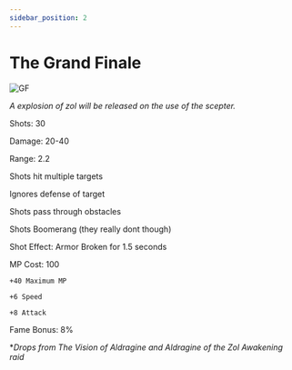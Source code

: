 ```yaml
---
sidebar_position: 2
---
```


# The Grand Finale

![GF](https://vwiki.valorserver.com/api/item/picture/the%20grand%20finale)

<i>A explosion of zol will be released on the use of the scepter.</i>

Shots: 30

Damage: 20-40

Range: 2.2

Shots hit multiple targets

Ignores defense of target

Shots pass through obstacles

Shots Boomerang (they really dont though)

Shot Effect: Armor Broken for 1.5 seconds

MP Cost: 100

    +40 Maximum MP

    +6 Speed
    
    +8 Attack

Fame Bonus: 8%

**Drops from The Vision of Aldragine and Aldragine of the Zol Awakening raid*
